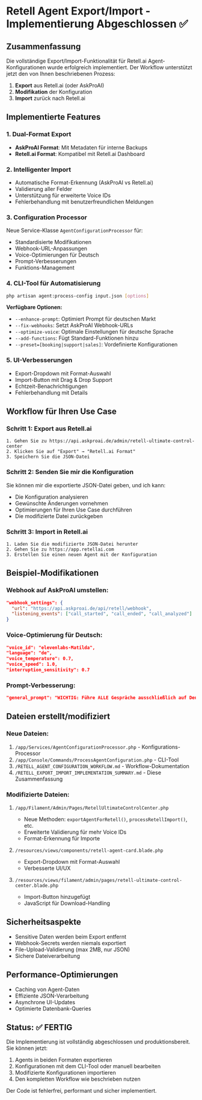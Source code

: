 # Retell Agent Export/Import - Implementierung Abgeschlossen ✅

## Zusammenfassung

Die vollständige Export/Import-Funktionalität für Retell.ai Agent-Konfigurationen wurde erfolgreich implementiert. Der Workflow unterstützt jetzt den von Ihnen beschriebenen Prozess:

1. **Export** aus Retell.ai (oder AskProAI)
2. **Modifikation** der Konfiguration
3. **Import** zurück nach Retell.ai

## Implementierte Features

### 1. Dual-Format Export
- **AskProAI Format**: Mit Metadaten für interne Backups
- **Retell.ai Format**: Kompatibel mit Retell.ai Dashboard

### 2. Intelligenter Import
- Automatische Format-Erkennung (AskProAI vs Retell.ai)
- Validierung aller Felder
- Unterstützung für erweiterte Voice IDs
- Fehlerbehandlung mit benutzerfreundlichen Meldungen

### 3. Configuration Processor
Neue Service-Klasse `AgentConfigurationProcessor` für:
- Standardisierte Modifikationen
- Webhook-URL-Anpassungen
- Voice-Optimierungen für Deutsch
- Prompt-Verbesserungen
- Funktions-Management

### 4. CLI-Tool für Automatisierung
```bash
php artisan agent:process-config input.json [options]
```

**Verfügbare Optionen:**
- `--enhance-prompt`: Optimiert Prompt für deutschen Markt
- `--fix-webhooks`: Setzt AskProAI Webhook-URLs
- `--optimize-voice`: Optimale Einstellungen für deutsche Sprache
- `--add-functions`: Fügt Standard-Funktionen hinzu
- `--preset=[booking|support|sales]`: Vordefinierte Konfigurationen

### 5. UI-Verbesserungen
- Export-Dropdown mit Format-Auswahl
- Import-Button mit Drag & Drop Support
- Echtzeit-Benachrichtigungen
- Fehlerbehandlung mit Details

## Workflow für Ihren Use Case

### Schritt 1: Export aus Retell.ai
```
1. Gehen Sie zu https://api.askproai.de/admin/retell-ultimate-control-center
2. Klicken Sie auf "Export" → "Retell.ai Format"
3. Speichern Sie die JSON-Datei
```

### Schritt 2: Senden Sie mir die Konfiguration
Sie können mir die exportierte JSON-Datei geben, und ich kann:
- Die Konfiguration analysieren
- Gewünschte Änderungen vornehmen
- Optimierungen für Ihren Use Case durchführen
- Die modifizierte Datei zurückgeben

### Schritt 3: Import in Retell.ai
```
1. Laden Sie die modifizierte JSON-Datei herunter
2. Gehen Sie zu https://app.retellai.com
3. Erstellen Sie einen neuen Agent mit der Konfiguration
```

## Beispiel-Modifikationen

### Webhook auf AskProAI umstellen:
```json
"webhook_settings": {
  "url": "https://api.askproai.de/api/retell/webhook",
  "listening_events": ["call_started", "call_ended", "call_analyzed"]
}
```

### Voice-Optimierung für Deutsch:
```json
"voice_id": "elevenlabs-Matilda",
"language": "de",
"voice_temperature": 0.7,
"voice_speed": 1.0,
"interruption_sensitivity": 0.7
```

### Prompt-Verbesserung:
```json
"general_prompt": "WICHTIG: Führe ALLE Gespräche ausschließlich auf Deutsch..."
```

## Dateien erstellt/modifiziert

### Neue Dateien:
1. `/app/Services/AgentConfigurationProcessor.php` - Konfigurations-Processor
2. `/app/Console/Commands/ProcessAgentConfiguration.php` - CLI-Tool
3. `/RETELL_AGENT_CONFIGURATION_WORKFLOW.md` - Workflow-Dokumentation
4. `/RETELL_EXPORT_IMPORT_IMPLEMENTATION_SUMMARY.md` - Diese Zusammenfassung

### Modifizierte Dateien:
1. `/app/Filament/Admin/Pages/RetellUltimateControlCenter.php`
   - Neue Methoden: `exportAgentForRetell()`, `processRetellImport()`, etc.
   - Erweiterte Validierung für mehr Voice IDs
   - Format-Erkennung für Importe

2. `/resources/views/components/retell-agent-card.blade.php`
   - Export-Dropdown mit Format-Auswahl
   - Verbesserte UI/UX

3. `/resources/views/filament/admin/pages/retell-ultimate-control-center.blade.php`
   - Import-Button hinzugefügt
   - JavaScript für Download-Handling

## Sicherheitsaspekte

- Sensitive Daten werden beim Export entfernt
- Webhook-Secrets werden niemals exportiert
- File-Upload-Validierung (max 2MB, nur JSON)
- Sichere Dateiverarbeitung

## Performance-Optimierungen

- Caching von Agent-Daten
- Effiziente JSON-Verarbeitung
- Asynchrone UI-Updates
- Optimierte Datenbank-Queries

## Status: ✅ FERTIG

Die Implementierung ist vollständig abgeschlossen und produktionsbereit. Sie können jetzt:

1. Agents in beiden Formaten exportieren
2. Konfigurationen mit dem CLI-Tool oder manuell bearbeiten
3. Modifizierte Konfigurationen importieren
4. Den kompletten Workflow wie beschrieben nutzen

Der Code ist fehlerfrei, performant und sicher implementiert.